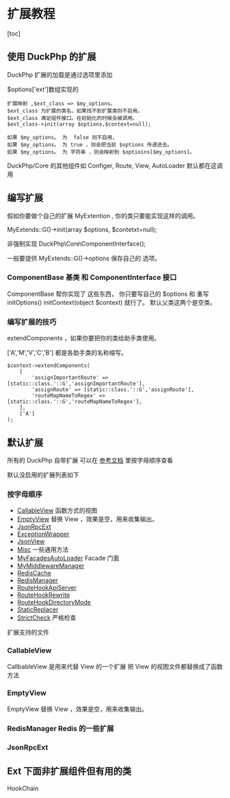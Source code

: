 # 扩展教程
[toc]

## 使用 DuckPhp 的扩展

DuckPhp 扩展的加载是通过选项里添加

$options['ext']数组实现的

    扩展映射 ,$ext_class => $my_options。
    $ext_class 为扩展的类名，如果找不到扩展类则不启用。
    $ext_class 满足组件接口。在初始化的时候会被调用。
    $ext_class->init(array $options,$context=null);
    
    如果 $my_options。 为  false 则不启用，
    如果 $my_options。 为 true ，则会把当前 $options 传递进去。
    如果 $my_options。 为 字符串 ，则会映射到 $optioins[$my_options]。

DuckPhp/Core 的其他组件如 Configer, Route, View, AutoLoader 默认都在这调用

## 编写扩展

假如你要做个自己的扩展 MyExtention , 你的类只要能实现这样的调用。

MyExtends::G()->init(array $options, $contetxt=null);

非强制实现 DuckPhp\\Core\\ComponentInterface();

一般要提供 MyExtends::G()->options 保存自己的 选项。

### ComponentBase 基类 和 ComponentInterface 接口

ComponentBase 帮你实现了 这些东西，
你只要写自己的 $options 和 重写 initOptions()  initContext(object $context) 就行了。 默认父类这两个是空类。


### 编写扩展的技巧

extendComponents ，如果你要把你的类给助手类使用。

['A','M','V','C','B'] 都是各助手类的名称缩写。


```
$context->extendComponents(
    [
        'assignImportantRoute' => [static::class.'::G','assignImportantRoute'],
        'assignRoute' => [static::class.'::G','assignRoute'],
        'routeMapNameToRegex' => [static::class.'::G','routeMapNameToRegex'],
    ],
    ['A']
);
```

## 默认扩展



所有的 DuckPhp 自带扩展 可以在 [参考文档](ref/index.md) 里按字母顺序查看


默认没启用的扩展列表如下


### 按字母顺序
* [CallableView](ref/Ext-CallableView.md) 函数方式的视图
* [EmptyView](ref/Ext-EmptyView.md) 替换 View ，效果是空，用来收集输出。
* [JsonRpcExt](ref/Ext-JsonRpcExt.md)
* [ExceptionWrapper](ref/Ext-ExceptionWrapper.md)
* [JsonView](ref/Ext-JsonView.md)
* [Misc](ref/Ext-Misc.md) 一些通用方法
* [MyFacadesAutoLoader](ref/Ext-MyFacadesAutoLoader.md) Facade 门面
* [MyMiddlewareManager](ref/Ext-MyMiddlewareManager.md)
* [RedisCache](ref/Ext-RedisCache.md)
* [RedisManager](ref/Ext-RedisManager.md)
* [RouteHookApiServer](ref/Ext-RouteHookApiServer.md)
* [RouteHookRewrite](ref/Ext-RouteHookRewrite.md)
* [RouteHookDirectoryMode](ref/Ext-RouteHookDirectoryMode.md)
* [StaticReplacer](ref/Ext-StaticReplacer.md)
* [StrictCheck](ref/Ext-StrictCheck.md) 严格检查

扩展支持的文件

### CallableView
CallbableView 是用来代替 View 的一个扩展
把 View 的视图文件都替换成了函数方法

### EmptyView
EmptyView 替换 View ，效果是空，用来收集输出。



### RedisManager  Redis 的一些扩展


### JsonRpcExt



## Ext 下面非扩展组件但有用的类

HookChain


